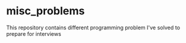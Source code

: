 # misc_problems
This repository contains different programming problem I've solved to prepare for interviews
